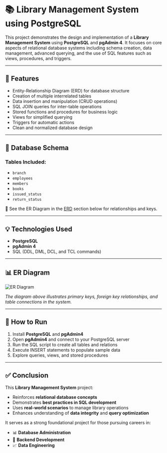 # 📚 Library Management System using PostgreSQL

This project demonstrates the design and implementation of a **Library Management System** using **PostgreSQL** and **pgAdmin 4**. It focuses on core aspects of relational database systems including schema creation, data management, advanced querying, and the use of SQL features such as views, procedures, and triggers.

---

## 📌 Features

- Entity-Relationship Diagram (ERD) for database structure
- Creation of multiple interrelated tables
- Data insertion and manipulation (CRUD operations)
- SQL JOIN queries for inter-table operations
- Stored functions and procedures for business logic
- Views for simplified querying
- Triggers for automatic actions
- Clean and normalized database design

---

## 🧱 Database Schema

### Tables Included:
- `branch`
- `employees`
- `members`
- `books`
- `issued_status`
- `return_status`

📌 See the ER Diagram in the [ERD](#📊-er-diagram) section below for relationships and keys.

---

## 💡 Technologies Used

- **PostgreSQL**
- **pgAdmin 4**
- SQL (DDL, DML, DCL, and TCL commands)

---

## 📊 ER Diagram

![ER Diagram](![image](https://github.com/user-attachments/assets/643361d3-0195-4bc4-88fd-28762a5b6612)
)

*The diagram above illustrates primary keys, foreign key relationships, and table connections in the system.*

---

## 🚀 How to Run

1. Install **PostgreSQL** and **pgAdmin4**
2. Open **pgAdmin4** and connect to your PostgreSQL server
3. Run the SQL script to create all tables and relations
4. Execute INSERT statements to populate sample data
5. Explore queries, views, and stored procedures

---

## ✅ Conclusion

This **Library Management System** project:

- Reinforces **relational database concepts**
- Demonstrates **best practices in SQL development**
- Uses **real-world scenarios** to manage library operations
- Enhances understanding of **data integrity** and **query optimization**

It serves as a strong foundational project for those pursuing careers in:

- 📊 **Database Administration**
- 🔧 **Backend Development**
- 📈 **Data Engineering**
